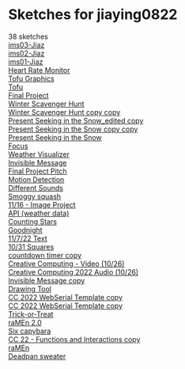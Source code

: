# Sketches for jiaying0822
38 sketches  
[ims03-Jiaz](https://editor.p5js.org/jiaying0822/sketches/Ym5U14iSN)<!-- 2024-04-09T13:37:31.163Z -->  
[ims02-Jiaz](https://editor.p5js.org/jiaying0822/sketches/HVA8tqvW2)<!-- 2024-04-09T13:14:16.927Z -->  
[ims01-Jiaz](https://editor.p5js.org/jiaying0822/sketches/jYTEhmWCm)<!-- 2024-03-26T14:07:48.213Z -->  
[Heart Rate Monitor](https://editor.p5js.org/jiaying0822/sketches/p0LMPXVHm)<!-- 2024-03-06T20:30:20.527Z -->  
[Tofu Graphics](https://editor.p5js.org/jiaying0822/sketches/DbSZ5Y4i-)<!-- 2023-04-25T02:32:56.047Z -->  
[Tofu](https://editor.p5js.org/jiaying0822/sketches/kKEPBWTlv)<!-- 2023-04-20T17:04:17.066Z -->  
[Final Project](https://editor.p5js.org/jiaying0822/sketches/wgfdukT2b)<!-- 2022-12-16T16:42:56.582Z -->  
[Winter Scavenger Hunt](https://editor.p5js.org/jiaying0822/sketches/54fR38xhU)<!-- 2022-12-14T15:05:04.890Z -->  
[Winter Scavenger Hunt copy copy](https://editor.p5js.org/jiaying0822/sketches/nVHA0cLRw)<!-- 2022-12-13T20:29:42.637Z -->  
[Present Seeking in the Snow\_edited copy](https://editor.p5js.org/jiaying0822/sketches/KgvHWQxCe)<!-- 2022-12-11T04:01:27.173Z -->  
[Present Seeking in the Snow copy copy](https://editor.p5js.org/jiaying0822/sketches/83Ecsn_Kz)<!-- 2022-12-07T17:41:40.704Z -->  
[Present Seeking in the Snow](https://editor.p5js.org/jiaying0822/sketches/az9W0BOik)<!-- 2022-12-07T16:16:35.304Z -->  
[Focus](https://editor.p5js.org/jiaying0822/sketches/I5XwpFoG5)<!-- 2022-12-07T02:32:22.844Z -->  
[Weather Visualizer](https://editor.p5js.org/jiaying0822/sketches/eeiM0D0CJ)<!-- 2022-12-06T04:13:48.377Z -->  
[Invisible Message](https://editor.p5js.org/jiaying0822/sketches/oW4nntBg2)<!-- 2022-12-06T02:49:55.667Z -->  
[Final Project Pitch](https://editor.p5js.org/jiaying0822/sketches/UFlqRlgOo)<!-- 2022-12-01T01:51:59.579Z -->  
[Motion Detection](https://editor.p5js.org/jiaying0822/sketches/KUrq2od5x)<!-- 2022-11-30T18:36:36.732Z -->  
[Different Sounds](https://editor.p5js.org/jiaying0822/sketches/BEa8jsXKO)<!-- 2022-11-21T05:17:01.630Z -->  
[Smoggy squash](https://editor.p5js.org/jiaying0822/sketches/kLhn8EP4I)<!-- 2022-11-16T18:32:11.829Z -->  
[11/16 - Image Project](https://editor.p5js.org/jiaying0822/sketches/D84bvz18Q)<!-- 2022-11-16T18:13:25.519Z -->  
[API (weather data)](https://editor.p5js.org/jiaying0822/sketches/6_HMAu6EE)<!-- 2022-11-16T16:09:00.170Z -->  
[Counting Stars](https://editor.p5js.org/jiaying0822/sketches/NWxMQFgwM)<!-- 2022-11-14T06:01:50.491Z -->  
[Goodnight](https://editor.p5js.org/jiaying0822/sketches/I6wpO19ID)<!-- 2022-11-14T03:32:04.050Z -->  
[11/7/22 Text](https://editor.p5js.org/jiaying0822/sketches/fgTpKyiMS)<!-- 2022-11-07T18:48:19.119Z -->  
[10/31 Squares](https://editor.p5js.org/jiaying0822/sketches/D7J5b28UX)<!-- 2022-10-31T17:53:36.035Z -->  
[countdown timer copy](https://editor.p5js.org/jiaying0822/sketches/5c2bqorh7)<!-- 2022-10-31T03:31:44.540Z -->  
[Creative Computing - Video (10/26)](https://editor.p5js.org/jiaying0822/sketches/Ekfov8eDC)<!-- 2022-10-26T17:50:01.889Z -->  
[Creative Computing 2022 Audio (10/26)](https://editor.p5js.org/jiaying0822/sketches/ON5gDOoeJ)<!-- 2022-10-26T16:57:32.421Z -->  
[Invisible Message copy](https://editor.p5js.org/jiaying0822/sketches/4_2oCjSiv)<!-- 2022-10-23T15:36:10.570Z -->  
[Drawing Tool](https://editor.p5js.org/jiaying0822/sketches/N6swDLonz)<!-- 2022-10-17T20:54:18.205Z -->  
[CC 2022 WebSerial Template copy](https://editor.p5js.org/jiaying0822/sketches/Y_mhqReRH)<!-- 2022-10-12T17:39:18.068Z -->  
[CC 2022 WebSerial Template copy](https://editor.p5js.org/jiaying0822/sketches/l8pfGpYdX)<!-- 2022-10-12T16:28:16.924Z -->  
[Trick-or-Treat](https://editor.p5js.org/jiaying0822/sketches/rPHNGBMAq)<!-- 2022-10-12T14:44:31.775Z -->  
[raMEn 2.0](https://editor.p5js.org/jiaying0822/sketches/WQR6E506a)<!-- 2022-10-12T00:37:13.196Z -->  
[Six capybara](https://editor.p5js.org/jiaying0822/sketches/J76z5j11g)<!-- 2022-10-12T00:24:59.430Z -->  
[CC 22 - Functions and Interactions copy](https://editor.p5js.org/jiaying0822/sketches/oZ0pL1Dwh)<!-- 2022-10-05T16:29:59.733Z -->  
[raMEn](https://editor.p5js.org/jiaying0822/sketches/ygXM3BbZW)<!-- 2022-10-02T22:20:54.300Z -->  
[Deadpan sweater](https://editor.p5js.org/jiaying0822/sketches/-z5jqSzzP)<!-- 2022-09-28T17:41:11.258Z -->  